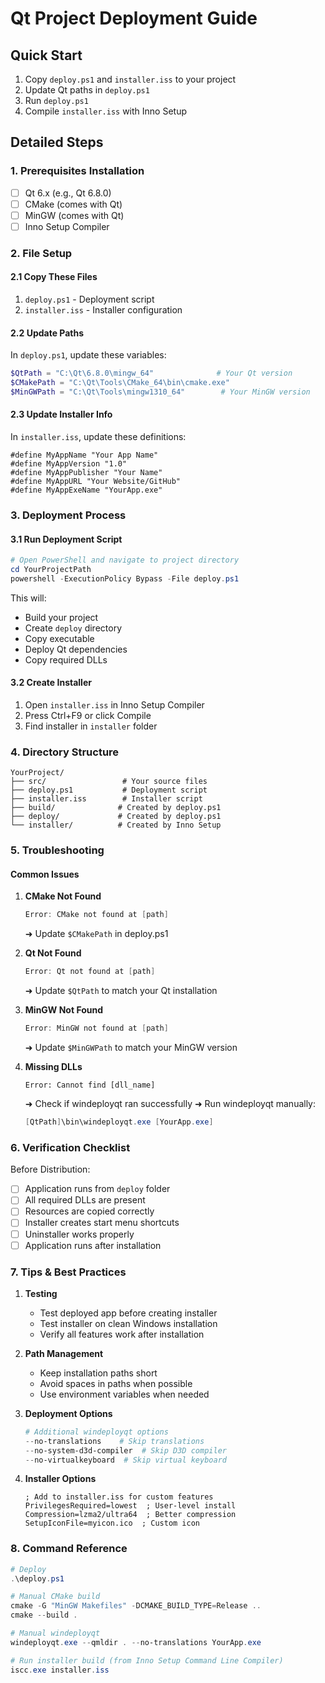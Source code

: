 # Qt Project Deployment Guide

## Quick Start
1. Copy `deploy.ps1` and `installer.iss` to your project
2. Update Qt paths in `deploy.ps1`
3. Run `deploy.ps1`
4. Compile `installer.iss` with Inno Setup

## Detailed Steps

### 1. Prerequisites Installation
- [ ] Qt 6.x (e.g., Qt 6.8.0)
- [ ] CMake (comes with Qt)
- [ ] MinGW (comes with Qt)
- [ ] Inno Setup Compiler

### 2. File Setup

#### 2.1 Copy These Files
1. `deploy.ps1` - Deployment script
2. `installer.iss` - Installer configuration

#### 2.2 Update Paths
In `deploy.ps1`, update these variables:
```powershell
$QtPath = "C:\Qt\6.8.0\mingw_64"              # Your Qt version
$CMakePath = "C:\Qt\Tools\CMake_64\bin\cmake.exe"
$MinGWPath = "C:\Qt\Tools\mingw1310_64"        # Your MinGW version
```

#### 2.3 Update Installer Info
In `installer.iss`, update these definitions:
```inno
#define MyAppName "Your App Name"
#define MyAppVersion "1.0"
#define MyAppPublisher "Your Name"
#define MyAppURL "Your Website/GitHub"
#define MyAppExeName "YourApp.exe"
```

### 3. Deployment Process

#### 3.1 Run Deployment Script
```powershell
# Open PowerShell and navigate to project directory
cd YourProjectPath
powershell -ExecutionPolicy Bypass -File deploy.ps1
```

This will:
- Build your project
- Create `deploy` directory
- Copy executable
- Deploy Qt dependencies
- Copy required DLLs

#### 3.2 Create Installer
1. Open `installer.iss` in Inno Setup Compiler
2. Press Ctrl+F9 or click Compile
3. Find installer in `installer` folder

### 4. Directory Structure
```
YourProject/
├── src/                 # Your source files
├── deploy.ps1           # Deployment script
├── installer.iss        # Installer script
├── build/              # Created by deploy.ps1
├── deploy/             # Created by deploy.ps1
└── installer/          # Created by Inno Setup
```

### 5. Troubleshooting

#### Common Issues

1. **CMake Not Found**
   ```powershell
   Error: CMake not found at [path]
   ```
   ➜ Update `$CMakePath` in deploy.ps1

2. **Qt Not Found**
   ```powershell
   Error: Qt not found at [path]
   ```
   ➜ Update `$QtPath` to match your Qt installation

3. **MinGW Not Found**
   ```powershell
   Error: MinGW not found at [path]
   ```
   ➜ Update `$MinGWPath` to match your MinGW version

4. **Missing DLLs**
   ```
   Error: Cannot find [dll_name]
   ```
   ➜ Check if windeployqt ran successfully
   ➜ Run windeployqt manually:
   ```powershell
   [QtPath]\bin\windeployqt.exe [YourApp.exe]
   ```

### 6. Verification Checklist

Before Distribution:
- [ ] Application runs from `deploy` folder
- [ ] All required DLLs are present
- [ ] Resources are copied correctly
- [ ] Installer creates start menu shortcuts
- [ ] Uninstaller works properly
- [ ] Application runs after installation

### 7. Tips & Best Practices

1. **Testing**
   - Test deployed app before creating installer
   - Test installer on clean Windows installation
   - Verify all features work after installation

2. **Path Management**
   - Keep installation paths short
   - Avoid spaces in paths when possible
   - Use environment variables when needed

3. **Deployment Options**
   ```powershell
   # Additional windeployqt options
   --no-translations    # Skip translations
   --no-system-d3d-compiler  # Skip D3D compiler
   --no-virtualkeyboard  # Skip virtual keyboard
   ```

4. **Installer Options**
   ```inno
   ; Add to installer.iss for custom features
   PrivilegesRequired=lowest  ; User-level install
   Compression=lzma2/ultra64  ; Better compression
   SetupIconFile=myicon.ico  ; Custom icon
   ```

### 8. Command Reference

```powershell
# Deploy
.\deploy.ps1

# Manual CMake build
cmake -G "MinGW Makefiles" -DCMAKE_BUILD_TYPE=Release ..
cmake --build .

# Manual windeployqt
windeployqt.exe --qmldir . --no-translations YourApp.exe

# Run installer build (from Inno Setup Command Line Compiler)
iscc.exe installer.iss
```
